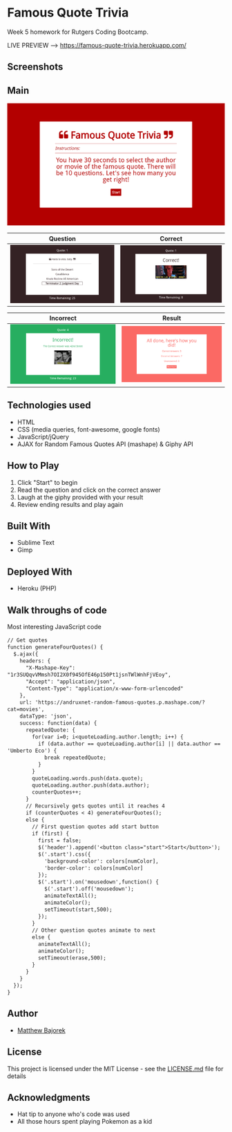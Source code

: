 # Famous Quote Trivia
Week 5 homework for Rutgers Coding Bootcamp.

LIVE PREVIEW --> https://famous-quote-trivia.herokuapp.com/

## Screenshots

Main
------
![Main Image](/readme_images/main.png?raw=true"main.png")

Question | Correct
-------------|--------
![Question Image](/readme_images/question.png?raw=true"question.png") | ![Correct Image](/readme_images/correct.png?raw=true"correct.png")

Incorrect | Result
-------------|--------
![Incorrect Image](/readme_images/incorrect.png?raw=true"incorrect.png") | ![Result Image](/readme_images/result.png?raw=true"result.png")

## Technologies used
- HTML
- CSS (media queries, font-awesome, google fonts)
- JavaScript/jQuery
- AJAX for Random Famous Quotes API (mashape) & Giphy API

## How to Play

1. Click "Start" to begin
2. Read the question and click on the correct answer
3. Laugh at the giphy provided with your result
4. Review ending results and play again

## Built With

* Sublime Text
* Gimp

## Deployed With

* Heroku (PHP)

## Walk throughs of code

Most interesting JavaScript code
```
// Get quotes
function generateFourQuotes() {
  $.ajax({
    headers: {
      "X-Mashape-Key": "1r3SUQqvVMmsh7OI2X0f945OfE46p150Pt1jsnTWlWnhFjVEoy",
      "Accept": "application/json",
      "Content-Type": "application/x-www-form-urlencoded"
    },
    url: 'https://andruxnet-random-famous-quotes.p.mashape.com/?cat=movies',
    dataType: 'json',
    success: function(data) {
      repeatedQuote: {
        for(var i=0; i<quoteLoading.author.length; i++) {
          if (data.author == quoteLoading.author[i] || data.author == 'Umberto Eco') {
            break repeatedQuote;
          }
        }
        quoteLoading.words.push(data.quote);
        quoteLoading.author.push(data.author);
        counterQuotes++;
      }
      // Recursively gets quotes until it reaches 4
      if (counterQuotes < 4) generateFourQuotes();
      else {
        // First question quotes add start button
        if (first) {
          first = false;
          $('header').append('<button class="start">Start</button>');
          $('.start').css({
            'background-color': colors[numColor],
            'border-color': colors[numColor]
          });
          $('.start').on('mousedown',function() {
            $('.start').off('mousedown');
            animateTextAll();
            animateColor();
            setTimeout(start,500);
          });
        }
        // Other question quotes animate to next
        else {
          animateTextAll();
          animateColor();
          setTimeout(erase,500);
        }
      }
    }
  });
}
```

## Author

* [Matthew Bajorek](https://www.linkedin.com/in/matthewbajorek)

## License

This project is licensed under the MIT License - see the [LICENSE.md](LICENSE.md) file for details

## Acknowledgments

* Hat tip to anyone who's code was used
* All those hours spent playing Pokemon as a kid